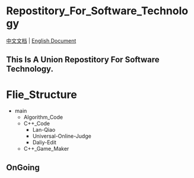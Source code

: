 # Repostitory_For_Software_Technology

[中文文档](./Readme_CN.md) | [English Document](./Readme.md)

This Is A Union Repostitory For Software Technology.
---
# Flie_Structure
- main
  - Algorithm_Code
  - C++_Code
    - Lan-Qiao
    - Universal-Online-Judge
    - Daliy-Edit
  - C++_Game_Maker
## OnGoing
